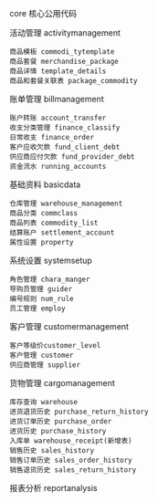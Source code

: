  core 核心公用代码
 
 
 活动管理 activitymanagement
             
    商品模板 commodi_tytemplate
    商品套餐 merchandise_package
    商品详情 template_details
    商品和套餐关联表 package_commodity
    
    
    
 账单管理 billmanagement
 
    账户转账 account_transfer
    收支分类管理 finance_classify
    日常收支 finance_order
    客户应收欠款 fund_client_debt
    供应商应付欠款 fund_provider_debt
    资金流水 running_accounts
  
 基础资料 basicdata
 
    仓库管理 warehouse_management
    商品分类 commclass
    商品列表 commodity_list
    结算账户 settlement_account
    属性设置 property
    
 系统设置 systemsetup
   
    角色管理 chara_manger
    导购员管理 guider
    编号规则 num_rule
    员工管理 employ
    
 客户管理 customermanagement
 
    客户等级价customer_level
    客户管理 customer
    供应商管理 supplier
    
 
 货物管理 cargomanagement
       
    库存查询 warehouse
    进货退货历史 purchase_return_history
    进货订单历史 purchase_order
    进货历史 purchase_history
    入库单 warehouse_receipt(新增表)
    销售历史 sales_history
    销售订单历史 sales_order_history
    销售退货历史 sales_return_history
    
       
 报表分析 reportanalysis
 
 